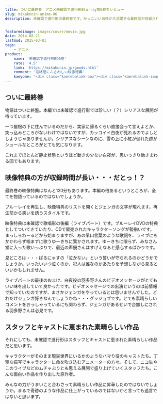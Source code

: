 ```yaml
---
title: ついに最終巻　アニメ未確認で進行形Blu-ray第6巻をレビュー
slug: mikakunin-anime-06
description: 未確認で進行形の最終巻です。かっこいい白夜が大活躍する最終話が収録されています。そして第5巻の映像特典の続き、未確認で歌唱形の後編も収録されています。映像特典の方が本編より収録時間が長いだけあって、見応えバツグンでした。


featuredimage: images/cover/movie.jpg
date: 2014-08-21
lastmod: 2015-03-03
tags: 
    - アニメ
product:
    name: '未確認で進行形BD6巻'
    rate: '4.5'
    link: 'https://mikakunin.jp/goods.html'
    comment: '最終巻にふさわしい映像特典'
    kaeyome: '<div class="kaerebalink-box"><div class="kaerebalink-image"><a href="https://www.amazon.co.jp/exec/obidos/ASIN/B00HRQKPNW/illusionspace-22/ref=nosim/" rel="nofollow" target="_blank"><img src="https://ecx.images-amazon.com/images/I/51D3Wn2QLyL._SL160_.jpg" style="border: none;" /></a></div><div class="kaerebalink-info"><div class="kaerebalink-name"><a href="https://www.amazon.co.jp/exec/obidos/ASIN/B00HRQKPNW/illusionspace-22/ref=nosim/" rel="nofollow" target="_blank">未確認で進行形 vol.6 (初回生産限定版) [Blu-ray]</a><div class="kaerebalink-powered-date">posted with <a href="https://kaereba.com" rel="nofollow" target="_blank">カエレバ</a></div></div><div class="kaerebalink-detail">照井春佳 東宝 2014-08-20    </div><div class="kaerebalink-link1"><div class="shoplinkamazon"><a href="https://www.amazon.co.jp/gp/search?keywords=%96%A2%8Am%94F%82%C5%90i%8Ds%8C%60%20vol.6%81%40Blu-ray&__mk_ja_JP=%83J%83%5E%83J%83i&tag=illusionspace-22" rel="nofollow" target="_blank" title="アマゾン" >Amazonで購入</a></div><div class="shoplinkrakuten"><a href="https://hb.afl.rakuten.co.jp/hgc/0e95387f.f2aef20d.0e953880.25e412bd/?pc=http%3A%2F%2Fsearch.rakuten.co.jp%2Fsearch%2Fmall%2F%25E6%259C%25AA%25E7%25A2%25BA%25E8%25AA%258D%25E3%2581%25A7%25E9%2580%25B2%25E8%25A1%258C%25E5%25BD%25A2%2520vol.6%25E3%2580%2580Blu-ray%2F-%2Ff.1-p.1-s.1-sf.0-st.A-v.2%3Fx%3D0%26scid%3Daf_ich_link_urltxt%26m%3Dhttp%3A%2F%2Fm.rakuten.co.jp%2F" rel="nofollow" target="_blank" title="楽天市場" >楽天市場で購入</a></div></div></div><div class="booklink-footer" style="clear: left"></div></div>'
---
```



## ついに最終巻


物語はついに終盤。本編では未確認で進行形では珍しい（？）シリアスな展開が待っています。

一つ屋根の下に住んでいるのだから、実家に帰るくらい直接会って言えよとか、突っ込みどころがないわけではないですが、カッコイイ白夜が見れるのでよしとしようじゃありませんか。シリアスなシーンなのに、雪の上に小紅が倒れた跡がシュールなところがとても気になります。

これまでほとんど静止状態というほど動きの少ない白夜が、思いっきり動きまわる回でもあります。


## 映像特典の方が収録時間が長い・・・だとっ！？


最終巻の映像特典はなんと120分もあります。本編の倍あるというところが、全てを物語っているのではないでしょうか。

ブルーレイを再生し、映像特典のリストを開くとジェンガの文字が現れます。再生前から笑いを誘うスタイルです。

映像特典は未確認で歌唱形の後編（ライブパート）です。ブルーレイDVDの特典としてついてきていたり、CDで販売されたキャラクターソングが勢揃いです。まっしろわーるどから始まりますが、あの早口言葉のような歌詞を、ライブにもかかわらず噛まずに歌うゆーきちに驚かされます。ゆーきちに限らず、みなさん堂に入った歌いっぷりで、最近の声優さんはすげえなぁと感心するばかりです。

見どころは・・・ぱるにゃすの「泣かない」という誓いが守られるのかどうかでしょうか。いったいいつ泣くのか、犯人は誰なのかあたりを予想しながら見るといいかもしれません。

ライブパートの最後のおまけ、白夜役の羽多野さんのビデオメッセージがとてもいい味を出していて良かったです。ビデオメッセージでの出演というのは前情報で知っていたのですが、まさかジェンガをやっているとは思いませんでした。どれだけジェンガ好きなんでしょうかね・・・グッジョブです。とても素晴らしいコメントをおっしゃっているにも関わらず、ジェンガがあるせいで台無しにされる羽多野さんは必見です。


## スタッフとキャストに恵まれた素晴らしい作品


それにしても、未確認で進行形はスタッフとキャストに恵まれた素晴らしい作品だと思います。

キャラクターがそのまま現実世界にいるかのようなハマり役のキャストたち。丁寧な描写でキャラクターに命を吹き込むアニメーターの方々。そして、ニコ生やこのライブなどのムチャぶりとも思える展開で盛り上げていくスタッフたち。こんな面白い作品を作り出した原作者。

みんなの力がうまいこと合わさって素晴らしい作品に昇華したのではないでしょうか。まるで奇跡のような作品に仕上がっているのではないかと言っても過言ではないと思います。


  